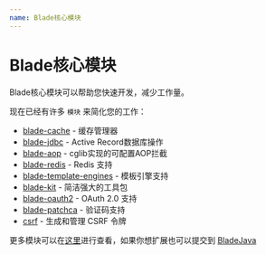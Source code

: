 ```yaml
---
name: Blade核心模块
---
```


# Blade核心模块

Blade核心模块可以帮助您快速开发，减少工作量。

现在已经有许多 `模块` 来简化您的工作：

- [blade-cache](https://github.com/bladejava/blade-cache) - 缓存管理器
- [blade-jdbc](https://github.com/bladejava/blade-jdbc) - Active Record数据库操作
- [blade-aop](https://github.com/bladejava/blade-aop) - cglib实现的可配置AOP拦截
- [blade-redis](https://github.com/bladejava/blade-redis) - Redis 支持
- [blade-template-engines](https://github.com/bladejava/blade-template-engines) - 模板引擎支持
- [blade-kit](https://github.com/biezhi/blade/tree/master/blade-kit) - 简洁强大的工具包
- [blade-oauth2](https://github.com/bladejava/blade-oauth2) - OAuth 2.0 支持
- [blade-patchca](https://github.com/bladejava/blade-patchca) - 验证码支持
- [csrf](http://bladejava.com/docs/modules/csrf) - 生成和管理 CSRF 令牌

更多模块可以在[这里](https://github.com/bladejava)进行查看，如果你想扩展也可以提交到 [BladeJava](https://github.com/bladejava)
